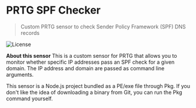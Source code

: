 # PRTG SPF Checker
> Custom PRTG sensor to check Sender Policy Framework (SPF) DNS records

![License](http://img.shields.io/:license-mit-blue.svg?style=flat-square)

**About this sensor**
This is a custom sensor for PRTG that allows you to monitor whether specific IP addresses pass an SPF check for a given domain. The IP address and domain are passed as command line arguments.

This sensor is a Node.js project bundled as a PE/exe file through Pkg. If you don't like the idea of downloading a binary from Git, you can run the Pkg command yourself. 

